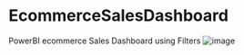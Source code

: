 # EcommerceSalesDashboard
PowerBI ecommerce Sales Dashboard using Filters 
![image](https://github.com/user-attachments/assets/edd25d1a-72c7-495a-8096-c192a751a7fc)
